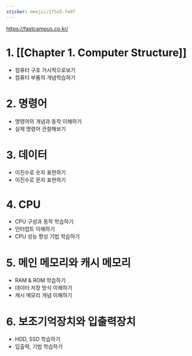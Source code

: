 ```yaml
---
sticker: emoji//1f5a5-fe0f
---
```


https://fastcampus.co.kr/

# 1. [[Chapter 1. Computer Structure]]

- 컴퓨터 구조 거시적으로보기
- 컴퓨터 부품의 개념학습하기

# 2. 명령어

- 명령어의 개념과 동작 이해하기
- 실제 명령어 관찰해보기

# 3. 데이터

- 이진수로 숫자 표현하기
- 이진수로 문자 표현하기

# 4. CPU

- CPU 구성과 동작 학습하기
- 인터럽트 이해하기
- CPU 성능 향상 기법 학습하기

# 5. 메인 메모리와 캐시 메모리

- RAM & ROM 학습하기
- 데이터 저장 방식 이해하기
- 캐시 메모리 개념 이해하기

# 6. 보조기억장치와 입출력장치

- HDD, SSD 학습하기
- 입출력, 기법 학습하기
